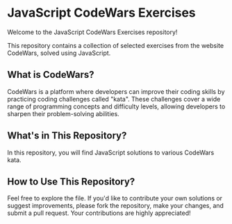 # JavaScript CodeWars Exercises

Welcome to the JavaScript CodeWars Exercises repository!

This repository contains a collection of selected exercises from the website CodeWars, solved using JavaScript.

## What is CodeWars?

CodeWars is a platform where developers can improve their coding skills by practicing coding challenges called "kata". These challenges cover a wide range of programming concepts and difficulty levels, allowing developers to sharpen their problem-solving abilities.

## What's in This Repository?

In this repository, you will find JavaScript solutions to various CodeWars kata.

## How to Use This Repository?

Feel free to explore the file. 
If you'd like to contribute your own solutions or suggest improvements, please fork the repository, make your changes, and submit a pull request. Your contributions are highly appreciated!
